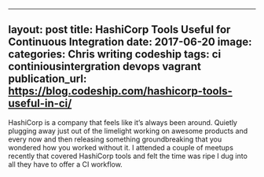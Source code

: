   - --
layout: post
title: HashiCorp Tools Useful for Continuous Integration
date: 2017-06-20
image:
categories: Chris writing codeship
tags: ci continiousintergration devops vagrant
publication_url: https://blog.codeship.com/hashicorp-tools-useful-in-ci/
---

HashiCorp is a company that feels like it’s always been around. Quietly plugging away just out of the limelight working on awesome products and every now and then releasing something groundbreaking that you wondered how you worked without it. I attended a couple of meetups recently that covered HashiCorp tools and felt the time was ripe I dug into all they have to offer a CI workflow.
